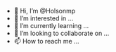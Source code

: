 - 👋 Hi, I’m @Holsonmp
- 👀 I’m interested in ...
- 🌱 I’m currently learning ...
- 💞️ I’m looking to collaborate on ...
- 📫 How to reach me ...

<!---
Holsonmp/Holsonmp is a ✨ special ✨ repository because its `README.md` (this file) appears on your GitHub profile.
You can click the Preview link to take a look at your changes.
--->
